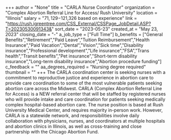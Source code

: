 +++
author = "None"
title = "CARLA Nurse Coordinator"
organization = "Complex Abortion Referral Line for Access/ Rush University"
location = "Illinois"
salary = "$71,129-$121,326 based on experience"
link = "https://rush.igreentree.com/CSS_External/CSSPage_JobDetail.ASP?T=20230530091343&"
sort_date = "2023-05-23"
created_at = "May 23, 2023"
closing_date = "-"
a_job_type = ["Full Time"]
b_benefits = ["General Benefits","Retirement","Paid Leave","Tuition Reimbursement","Health Insurance","Paid Vacation","Dental","Vision","Sick time","Disability insurance","Professional development","Life insurance","FSA","Trans health","Transit benefits","Pet insurance","Short-term disability insurance","Long-term disability insurance","Abortion procedure funding"]
c_feedback = ""
aa_degrees_required = "Nursing degree required"
thumbnail = ""
+++
The CARLA coordination center is seeking nurses with a commitment to reproductive justice and experience in abortion care to provide care coordination to some of the most vulnerable patients seeking abortion care across the Midwest. CARLA (Complex Abortion Referral Line for Access) is a NEW referral center that will be staffed by registered nurses who will provide intake and care coordination for patients seeking medically complex hospital-based abortion care. The nurse position is based at Rush University Medical Center, and requires majority in-person work. However, CARLA is a statewide network, and responsibilities involve daily collaboration with physicians, nurses, and coordinators at multiple hospitals and abortion clinics in Illinois, as well as cross-training and close partnership with the Chicago Abortion Fund.  